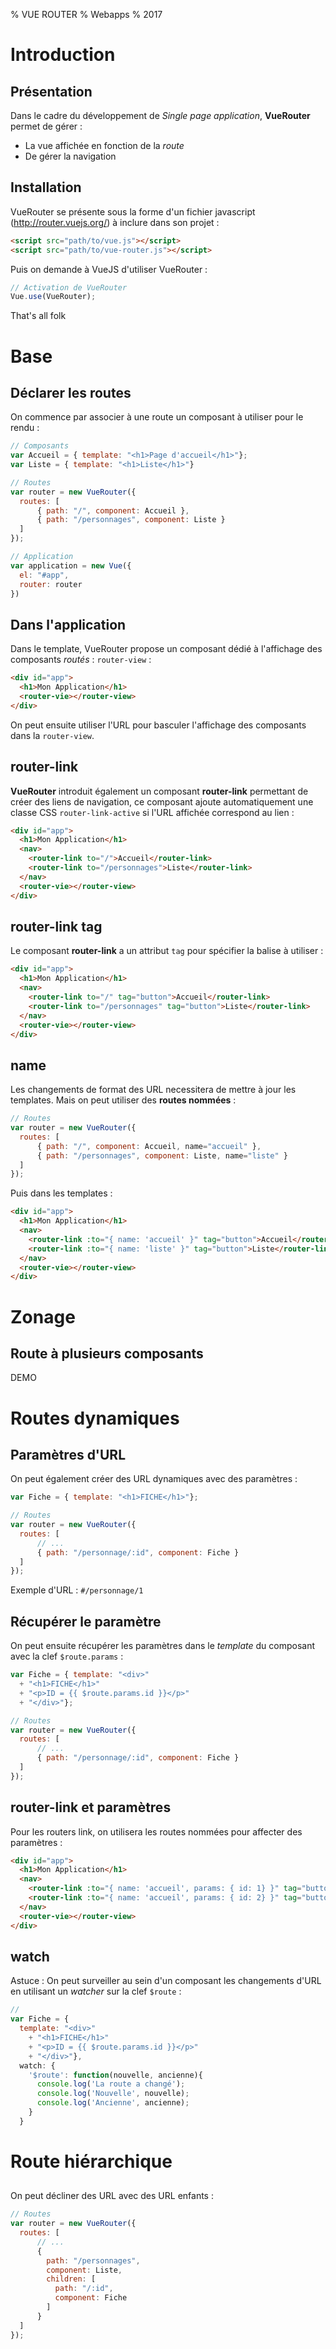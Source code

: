 % VUE ROUTER
% Webapps
% 2017


# Introduction

## Présentation

Dans le cadre du développement de *Single page application*, **VueRouter** permet de gérer :

- La vue affichée en fonction de la *route*
- De gérer la navigation

## Installation

VueRouter se présente sous la forme d'un fichier javascript (<http://router.vuejs.org/>) à inclure dans son projet :

```html
<script src="path/to/vue.js"></script>
<script src="path/to/vue-router.js"></script>
```

Puis on demande à VueJS d'utiliser VueRouter :

```javascript
// Activation de VueRouter
Vue.use(VueRouter);
```

That's all folk

# Base

## Déclarer les routes

On commence par associer à une route un composant à utiliser pour le rendu :

```javascript
// Composants
var Accueil = { template: "<h1>Page d'accueil</h1>"};
var Liste = { template: "<h1>Liste</h1>"}

// Routes
var router = new VueRouter({
  routes: [
      { path: "/", component: Accueil },
      { path: "/personnages", component: Liste }
  ]
});

// Application
var application = new Vue({
  el: "#app",
  router: router
})
```

## Dans l'application

Dans le template, VueRouter propose un composant dédié à l'affichage des composants *routés* : `router-view` :

```html
<div id="app">
  <h1>Mon Application</h1>
  <router-vie></router-view>
</div>
```

On peut ensuite utiliser l'URL pour basculer l'affichage des composants dans la `router-view`.

## router-link

**VueRouter** introduit également un composant **router-link** permettant de créer des liens de navigation, ce composant ajoute automatiquement une classe CSS `router-link-active` si l'URL affichée correspond au lien :

```html
<div id="app">
  <h1>Mon Application</h1>
  <nav>
    <router-link to="/">Accueil</router-link>
    <router-link to="/personnages">Liste</router-link>
  </nav>
  <router-vie></router-view>
</div>
```

## router-link tag

Le composant **router-link** a un attribut `tag` pour spécifier la balise à utiliser :

```html
<div id="app">
  <h1>Mon Application</h1>
  <nav>
    <router-link to="/" tag="button">Accueil</router-link>
    <router-link to="/personnages" tag="button">Liste</router-link>
  </nav>
  <router-vie></router-view>
</div>
```

## name

Les changements de format des URL necessitera de mettre à jour les templates. Mais on peut utiliser des **routes nommées** :

```javascript
// Routes
var router = new VueRouter({
  routes: [
      { path: "/", component: Accueil, name="accueil" },
      { path: "/personnages", component: Liste, name="liste" }
  ]
});
```

Puis dans les templates :

```html
<div id="app">
  <h1>Mon Application</h1>
  <nav>
    <router-link :to="{ name: 'accueil' }" tag="button">Accueil</router-link>
    <router-link :to="{ name: 'liste' }" tag="button">Liste</router-link>
  </nav>
  <router-vie></router-view>
</div>
```

# Zonage

## Route à plusieurs composants

DEMO

# Routes dynamiques

## Paramètres d'URL

On peut également créer des URL dynamiques avec des paramètres :

```javascript
var Fiche = { template: "<h1>FICHE</h1>"};

// Routes
var router = new VueRouter({
  routes: [
      // ...
      { path: "/personnage/:id", component: Fiche }
  ]
});
```

Exemple d'URL : `#/personnage/1`

## Récupérer le paramètre

On peut ensuite récupérer les paramètres dans le *template* du composant avec la clef `$route.params` :

```javascript
var Fiche = { template: "<div>"
  + "<h1>FICHE</h1>"
  + "<p>ID = {{ $route.params.id }}</p>"
  + "</div>"};

// Routes
var router = new VueRouter({
  routes: [
      // ...
      { path: "/personnage/:id", component: Fiche }
  ]
});
```

## router-link et paramètres

Pour les routers link, on utilisera les routes nommées pour affecter des paramètres :

```html
<div id="app">
  <h1>Mon Application</h1>
  <nav>
    <router-link :to="{ name: 'accueil', params: { id: 1} }" tag="button">Fiche 1</router-link>
    <router-link :to="{ name: 'accueil', params: { id: 2} }" tag="button">Fiche 2</router-link>
  </nav>
  <router-vie></router-view>
</div>
```

## watch

Astuce : On peut surveiller au sein d'un composant les changements d'URL en utilisant un *watcher* sur la clef `$route` :

```javascript
//
var Fiche = {
  template: "<div>"
    + "<h1>FICHE</h1>"
    + "<p>ID = {{ $route.params.id }}</p>"
    + "</div>"},
  watch: {
    '$route': function(nouvelle, ancienne){
      console.log('La route a changé');
      console.log('Nouvelle', nouvelle);
      console.log('Ancienne', ancienne);
    }
  }  

```

# Route hiérarchique

##

On peut décliner des URL avec des URL enfants :

```javascript
// Routes
var router = new VueRouter({
  routes: [
      // ...
      {
        path: "/personnages",
        component: Liste,
        children: [
          path: "/:id",
          component: Fiche
        ]
      }
  ]
});
```
